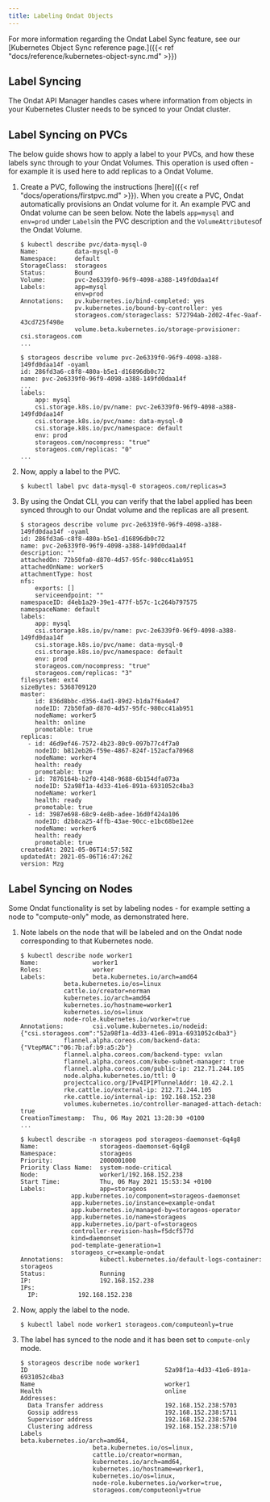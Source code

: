 ```yaml
---
title: Labeling Ondat Objects
---
```

For more information regarding the Ondat Label Sync feature, see our
[Kubernetes Object Sync reference page.]({{<
ref "docs/reference/kubernetes-object-sync.md" >}})

## Label Syncing
The Ondat API Manager handles cases where information from objects in your
Kubernetes Cluster needs to be synced to your Ondat cluster.

## Label Syncing on PVCs

The below guide shows how to apply a label to your PVCs, and how these labels
sync through to your Ondat Volumes. This operation is used often - for
example it is used here to add replicas to a Ondat Volume.

1. Create a PVC, following the instructions [here]({{< ref
   "docs/operations/firstpvc.md"  >}}). When you create a PVC, Ondat
automatically provisions an Ondat volume for it. An example PVC and
Ondat volume can be seen below. Note the labels `app=mysql` and `env=prod`
under `Labels`in the PVC description and the `VolumeAttributes`of the Ondat
Volume.

   ```  
   $ kubectl describe pvc/data-mysql-0
   Name:          data-mysql-0
   Namespace:     default
   StorageClass:  storageos
   Status:        Bound
   Volume:        pvc-2e6339f0-96f9-4098-a388-149fd0daa14f
   Labels:        app=mysql
                  env=prod
   Annotations:   pv.kubernetes.io/bind-completed: yes
                  pv.kubernetes.io/bound-by-controller: yes
                  storageos.com/storageclass: 572794ab-2d02-4fec-9aaf-43cd725f498e
                  volume.beta.kubernetes.io/storage-provisioner: csi.storageos.com
   ...  
   ```

   ```
   $ storageos describe volume pvc-2e6339f0-96f9-4098-a388-149fd0daa14f -oyaml
   id: 286fd3a6-c8f8-480a-b5e1-d16896db0c72
   name: pvc-2e6339f0-96f9-4098-a388-149fd0daa14f
   ...
   labels:
       app: mysql
       csi.storage.k8s.io/pv/name: pvc-2e6339f0-96f9-4098-a388-149fd0daa14f
       csi.storage.k8s.io/pvc/name: data-mysql-0
       csi.storage.k8s.io/pvc/namespace: default
       env: prod
       storageos.com/nocompress: "true"
       storageos.com/replicas: "0"
   ...
   ```
    
1. Now, apply a label to the PVC.
    
    ```
    $ kubectl label pvc data-mysql-0 storageos.com/replicas=3
    ```

2. By using the Ondat CLI, you can verify that the label applied has
   been synced through to our Ondat volume and the replicas are all
   present.
    ```
    $ storageos describe volume pvc-2e6339f0-96f9-4098-a388-149fd0daa14f -oyaml
    id: 286fd3a6-c8f8-480a-b5e1-d16896db0c72
    name: pvc-2e6339f0-96f9-4098-a388-149fd0daa14f
    description: ""
    attachedOn: 72b50fa0-d870-4d57-95fc-980cc41ab951
    attachedOnName: worker5
    attachmentType: host
    nfs:
        exports: []
        serviceendpoint: ""
    namespaceID: d4eb1a29-39e1-477f-b57c-1c264b797575
    namespaceName: default
    labels:
        app: mysql
        csi.storage.k8s.io/pv/name: pvc-2e6339f0-96f9-4098-a388-149fd0daa14f
        csi.storage.k8s.io/pvc/name: data-mysql-0
        csi.storage.k8s.io/pvc/namespace: default
        env: prod
        storageos.com/nocompress: "true"
        storageos.com/replicas: "3"
    filesystem: ext4
    sizeBytes: 5368709120
    master:
        id: 836d8bbc-d356-4ad1-89d2-b1da7f6a4e47
        nodeID: 72b50fa0-d870-4d57-95fc-980cc41ab951
        nodeName: worker5
        health: online
        promotable: true
    replicas:
      - id: 46d9ef46-7572-4b23-80c9-097b77c4f7a0
        nodeID: b812eb26-f59e-4867-824f-152acfa70968
        nodeName: worker4
        health: ready
        promotable: true
      - id: 7876164b-b2f0-4148-9688-6b154dfa073a
        nodeID: 52a98f1a-4d33-41e6-891a-6931052c4ba3
        nodeName: worker1
        health: ready
        promotable: true
      - id: 3987e698-68c9-4e8b-adee-16d0f424a106
        nodeID: d2b8ca25-4ffb-43ae-90cc-e1bc68be12ee
        nodeName: worker6
        health: ready
        promotable: true
    createdAt: 2021-05-06T14:57:58Z
    updatedAt: 2021-05-06T16:47:26Z
    version: Mzg
    ```
    
## Label Syncing on Nodes

Some Ondat functionality is set by labeling nodes - for example setting a
node to "compute-only" mode, as demonstrated here.

1. Note labels on the node that will be labeled and on the Ondat node corresponding to that
   Kubernetes node.
    ```
    $ kubectl describe node worker1 
    Name:               worker1
    Roles:              worker
    Labels:             beta.kubernetes.io/arch=amd64
                beta.kubernetes.io/os=linux
                cattle.io/creator=norman
                kubernetes.io/arch=amd64
                kubernetes.io/hostname=worker1
                kubernetes.io/os=linux
                node-role.kubernetes.io/worker=true
    Annotations:        csi.volume.kubernetes.io/nodeid: {"csi.storageos.com":"52a98f1a-4d33-41e6-891a-6931052c4ba3"}
                flannel.alpha.coreos.com/backend-data: {"VtepMAC":"06:7b:af:b9:a5:2b"}
                flannel.alpha.coreos.com/backend-type: vxlan
                flannel.alpha.coreos.com/kube-subnet-manager: true
                flannel.alpha.coreos.com/public-ip: 212.71.244.105
                node.alpha.kubernetes.io/ttl: 0
                projectcalico.org/IPv4IPIPTunnelAddr: 10.42.2.1
                rke.cattle.io/external-ip: 212.71.244.105
                rke.cattle.io/internal-ip: 192.168.152.238
                volumes.kubernetes.io/controller-managed-attach-detach: true
    CreationTimestamp:  Thu, 06 May 2021 13:28:30 +0100
    ...
    ```

    ```
    $ kubectl describe -n storageos pod storageos-daemonset-6q4g8 
    Name:                 storageos-daemonset-6q4g8
    Namespace:            storageos
    Priority:             2000001000
    Priority Class Name:  system-node-critical
    Node:                 worker1/192.168.152.238
    Start Time:           Thu, 06 May 2021 15:53:34 +0100
    Labels:               app=storageos
                  app.kubernetes.io/component=storageos-daemonset
                  app.kubernetes.io/instance=example-ondat
                  app.kubernetes.io/managed-by=storageos-operator
                  app.kubernetes.io/name=storageos
                  app.kubernetes.io/part-of=storageos
                  controller-revision-hash=f5dcf577d
                  kind=daemonset
                  pod-template-generation=1
                  storageos_cr=example-ondat
    Annotations:          kubectl.kubernetes.io/default-logs-container: storageos
    Status:               Running
    IP:                   192.168.152.238
    IPs:
      IP:           192.168.152.238
    ```

2. Now, apply the label to the node.
    ```
    $ kubectl label node worker1 storageos.com/computeonly=true
    ```

3. The label has synced to the node and it has been set to `compute-only`
   mode.
    ```
    $ storageos describe node worker1
    ID                                      52a98f1a-4d33-41e6-891a-6931052c4ba3    
    Name                                    worker1                                 
    Health                                  online                                  
    Addresses:                            
      Data Transfer address                 192.168.152.238:5703                    
      Gossip address                        192.168.152.238:5711                    
      Supervisor address                    192.168.152.238:5704                    
      Clustering address                    192.168.152.238:5710                    
    Labels                                  beta.kubernetes.io/arch=amd64,          
                        beta.kubernetes.io/os=linux,            
                        cattle.io/creator=norman,               
                        kubernetes.io/arch=amd64,               
                        kubernetes.io/hostname=worker1,         
                        kubernetes.io/os=linux,                 
                        node-role.kubernetes.io/worker=true,    
                        storageos.com/computeonly=true
    ```

